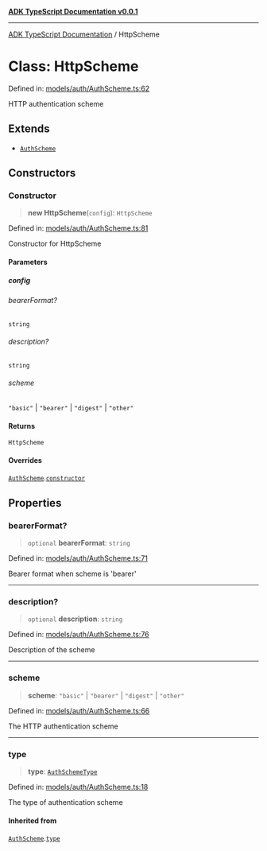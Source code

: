 [**ADK TypeScript Documentation v0.0.1**](../README.md)

***

[ADK TypeScript Documentation](../globals.md) / HttpScheme

# Class: HttpScheme

Defined in: [models/auth/AuthScheme.ts:62](https://github.com/pontus-devoteam/adk-typescript/blob/debe65286edf8e899c3500f5b5966544d2447b8d/src/models/auth/AuthScheme.ts#L62)

HTTP authentication scheme

## Extends

- [`AuthScheme`](AuthScheme.md)

## Constructors

### Constructor

> **new HttpScheme**(`config`): `HttpScheme`

Defined in: [models/auth/AuthScheme.ts:81](https://github.com/pontus-devoteam/adk-typescript/blob/debe65286edf8e899c3500f5b5966544d2447b8d/src/models/auth/AuthScheme.ts#L81)

Constructor for HttpScheme

#### Parameters

##### config

###### bearerFormat?

`string`

###### description?

`string`

###### scheme

`"basic"` \| `"bearer"` \| `"digest"` \| `"other"`

#### Returns

`HttpScheme`

#### Overrides

[`AuthScheme`](AuthScheme.md).[`constructor`](AuthScheme.md#constructor)

## Properties

### bearerFormat?

> `optional` **bearerFormat**: `string`

Defined in: [models/auth/AuthScheme.ts:71](https://github.com/pontus-devoteam/adk-typescript/blob/debe65286edf8e899c3500f5b5966544d2447b8d/src/models/auth/AuthScheme.ts#L71)

Bearer format when scheme is 'bearer'

***

### description?

> `optional` **description**: `string`

Defined in: [models/auth/AuthScheme.ts:76](https://github.com/pontus-devoteam/adk-typescript/blob/debe65286edf8e899c3500f5b5966544d2447b8d/src/models/auth/AuthScheme.ts#L76)

Description of the scheme

***

### scheme

> **scheme**: `"basic"` \| `"bearer"` \| `"digest"` \| `"other"`

Defined in: [models/auth/AuthScheme.ts:66](https://github.com/pontus-devoteam/adk-typescript/blob/debe65286edf8e899c3500f5b5966544d2447b8d/src/models/auth/AuthScheme.ts#L66)

The HTTP authentication scheme

***

### type

> **type**: [`AuthSchemeType`](../enumerations/AuthSchemeType.md)

Defined in: [models/auth/AuthScheme.ts:18](https://github.com/pontus-devoteam/adk-typescript/blob/debe65286edf8e899c3500f5b5966544d2447b8d/src/models/auth/AuthScheme.ts#L18)

The type of authentication scheme

#### Inherited from

[`AuthScheme`](AuthScheme.md).[`type`](AuthScheme.md#type)
